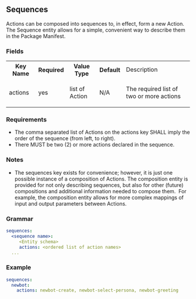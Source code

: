 ## Sequences

Actions can be composed into sequences to, in effect, form a new Action. The Sequence entity allows for a simple, convenient way to describe them in the Package Manifest.

### Fields
<html>
<table>
  <tr>
   <th>Key Name</th>
   <th>Required</th>
   <th>Value Type</th>
   <th>Default</th>
   <td>Description</th>
  </tr>
 <tr>
  <td>
  <p>actions</p>
  </td>
  <td>
  <p>yes</p>
  </td>
  <td>
  <p>list of Action</p>
  </td>
  <td>
  <p>N/A</p>
  </td>
  <td>
  <p>The required list of two or more actions</p>
  </td>
 </tr>
</table>
</html>

### Requirements

- The comma separated list of Actions on the actions key SHALL imply the order of the sequence (from left, to right).
- There MUST be two (2) or more actions declared in the sequence.

### Notes

- The sequences key exists for convenience; however, it is just one possible instance of a composition of Actions. The composition entity is provided for not only describing sequences, but also for other (future) compositions and additional information needed to compose them.&nbsp; For example, the composition entity allows for more complex mappings of input and output parameters between Actions.

### Grammar

```yaml
sequences:
  <sequence name>:
     <Entity schema>
     actions: <ordered list of action names>
  ...
```

### Example
```yaml
sequences:
  newbot:
    actions: newbot-create, newbot-select-persona, newbot-greeting
```
